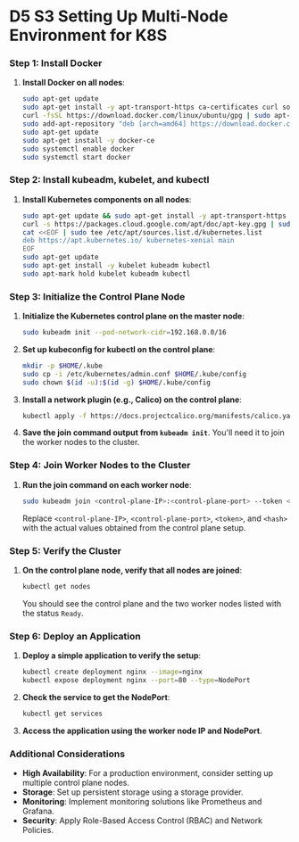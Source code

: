# D5 S3 Setting Up Multi-Node Environment for K8S

### Step 1: Install Docker
1. **Install Docker on all nodes**:
   ```bash
   sudo apt-get update
   sudo apt-get install -y apt-transport-https ca-certificates curl software-properties-common
   curl -fsSL https://download.docker.com/linux/ubuntu/gpg | sudo apt-key add -
   sudo add-apt-repository "deb [arch=amd64] https://download.docker.com/linux/ubuntu $(lsb_release -cs) stable"
   sudo apt-get update
   sudo apt-get install -y docker-ce
   sudo systemctl enable docker
   sudo systemctl start docker
   ```

### Step 2: Install kubeadm, kubelet, and kubectl
1. **Install Kubernetes components on all nodes**:
   ```bash
   sudo apt-get update && sudo apt-get install -y apt-transport-https curl
   curl -s https://packages.cloud.google.com/apt/doc/apt-key.gpg | sudo apt-key add -
   cat <<EOF | sudo tee /etc/apt/sources.list.d/kubernetes.list
   deb https://apt.kubernetes.io/ kubernetes-xenial main
   EOF
   sudo apt-get update
   sudo apt-get install -y kubelet kubeadm kubectl
   sudo apt-mark hold kubelet kubeadm kubectl
   ```

### Step 3: Initialize the Control Plane Node
1. **Initialize the Kubernetes control plane on the master node**:
   ```bash
   sudo kubeadm init --pod-network-cidr=192.168.0.0/16
   ```

2. **Set up kubeconfig for kubectl on the control plane**:
   ```bash
   mkdir -p $HOME/.kube
   sudo cp -i /etc/kubernetes/admin.conf $HOME/.kube/config
   sudo chown $(id -u):$(id -g) $HOME/.kube/config
   ```

3. **Install a network plugin (e.g., Calico) on the control plane**:
   ```bash
   kubectl apply -f https://docs.projectcalico.org/manifests/calico.yaml
   ```

4. **Save the join command output from `kubeadm init`**. You'll need it to join the worker nodes to the cluster.

### Step 4: Join Worker Nodes to the Cluster
1. **Run the join command on each worker node**:
   ```bash
   sudo kubeadm join <control-plane-IP>:<control-plane-port> --token <token> --discovery-token-ca-cert-hash sha256:<hash>
   ```

   Replace `<control-plane-IP>`, `<control-plane-port>`, `<token>`, and `<hash>` with the actual values obtained from the control plane setup.

### Step 5: Verify the Cluster
1. **On the control plane node, verify that all nodes are joined**:
   ```bash
   kubectl get nodes
   ```

   You should see the control plane and the two worker nodes listed with the status `Ready`.

### Step 6: Deploy an Application
1. **Deploy a simple application to verify the setup**:
   ```bash
   kubectl create deployment nginx --image=nginx
   kubectl expose deployment nginx --port=80 --type=NodePort
   ```

2. **Check the service to get the NodePort**:
   ```bash
   kubectl get services
   ```

3. **Access the application using the worker node IP and NodePort**.

### Additional Considerations
- **High Availability**: For a production environment, consider setting up multiple control plane nodes.
- **Storage**: Set up persistent storage using a storage provider.
- **Monitoring**: Implement monitoring solutions like Prometheus and Grafana.
- **Security**: Apply Role-Based Access Control (RBAC) and Network Policies.